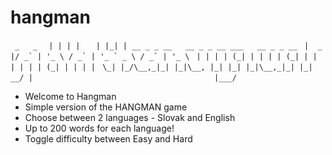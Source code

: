 # hangman

```  _   _   ```
``` | | | |   ```
``` | |_| | __ _ _ __   __ _ _ __ ___   __ _ _ __```
``` |  _  |/ _` | '_ \ / _` | '_ ` _ \ / _` | '_ \```
``` | | | | (_| | | | | (_| | | | | | | (_| | | | |```
``` \_| |_/\__,_|_| |_|\__, |_| |_| |_|\__,_|_| |_|```
```                     __/ |                      ```
```                    |___/                       ```

- Welcome to Hangman
- Simple version of the HANGMAN game
- Choose between 2 languages - Slovak and English
- Up to 200 words for each language!
- Toggle difficulty between Easy and Hard